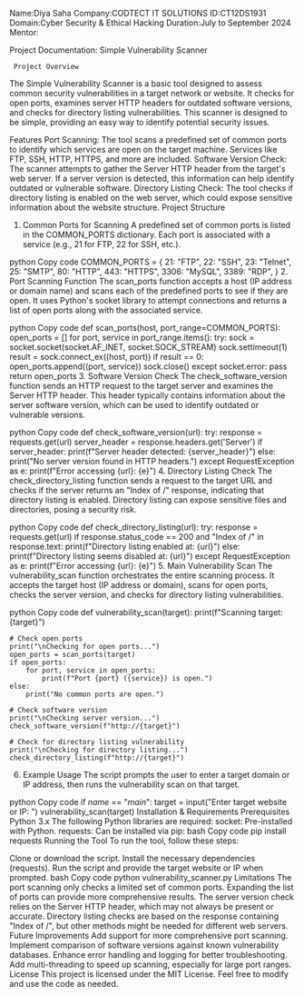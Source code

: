 Name:Diya Saha
Company:CODTECT IT SOLUTIONS
ID:CT12DS1931
Domain:Cyber Security & Ethical Hacking
Duration:July to September 2024
Mentor:


Project Documentation: Simple Vulnerability Scanner

     Project Overview
The Simple Vulnerability Scanner is a basic tool designed to assess common security vulnerabilities in a target network or website. It checks for open ports, examines server HTTP headers for outdated software versions, and checks for directory listing vulnerabilities. This scanner is designed to be simple, providing an easy way to identify potential security issues.

 Features
Port Scanning:
The tool scans a predefined set of common ports to identify which services are open on the target machine.
Services like FTP, SSH, HTTP, HTTPS, and more are included.
Software Version Check:
The scanner attempts to gather the Server HTTP header from the target's web server.
If a server version is detected, this information can help identify outdated or vulnerable software.
Directory Listing Check:
The tool checks if directory listing is enabled on the web server, which could expose sensitive information about the website structure.
Project Structure
1. Common Ports for Scanning
A predefined set of common ports is listed in the COMMON_PORTS dictionary. Each port is associated with a service (e.g., 21 for FTP, 22 for SSH, etc.).

python
Copy code
COMMON_PORTS = {
    21: "FTP",
    22: "SSH",
    23: "Telnet",
    25: "SMTP",
    80: "HTTP",
    443: "HTTPS",
    3306: "MySQL",
    3389: "RDP",
}
2. Port Scanning Function
The scan_ports function accepts a host (IP address or domain name) and scans each of the predefined ports to see if they are open. It uses Python's socket library to attempt connections and returns a list of open ports along with the associated service.

python
Copy code
def scan_ports(host, port_range=COMMON_PORTS):
    open_ports = []
    for port, service in port_range.items():
        try:
            sock = socket.socket(socket.AF_INET, socket.SOCK_STREAM)
            sock.settimeout(1)
            result = sock.connect_ex((host, port))
            if result == 0:
                open_ports.append((port, service))
            sock.close()
        except socket.error:
            pass
    return open_ports
3. Software Version Check
The check_software_version function sends an HTTP request to the target server and examines the Server HTTP header. This header typically contains information about the server software version, which can be used to identify outdated or vulnerable versions.

python
Copy code
def check_software_version(url):
    try:
        response = requests.get(url)
        server_header = response.headers.get('Server')
        if server_header:
            print(f"Server header detected: {server_header}")
        else:
            print("No server version found in HTTP headers.")
    except RequestException as e:
        print(f"Error accessing {url}: {e}")
4. Directory Listing Check
The check_directory_listing function sends a request to the target URL and checks if the server returns an "Index of /" response, indicating that directory listing is enabled. Directory listing can expose sensitive files and directories, posing a security risk.

python
Copy code
def check_directory_listing(url):
    try:
        response = requests.get(url)
        if response.status_code == 200 and "Index of /" in response.text:
            print(f"Directory listing enabled at: {url}")
        else:
            print(f"Directory listing seems disabled at: {url}")
    except RequestException as e:
        print(f"Error accessing {url}: {e}")
5. Main Vulnerability Scan
The vulnerability_scan function orchestrates the entire scanning process. It accepts the target host (IP address or domain), scans for open ports, checks the server version, and checks for directory listing vulnerabilities.

python
Copy code
def vulnerability_scan(target):
    print(f"Scanning target: {target}")

    # Check open ports
    print("\nChecking for open ports...")
    open_ports = scan_ports(target)
    if open_ports:
        for port, service in open_ports:
            print(f"Port {port} ({service}) is open.")
    else:
        print("No common ports are open.")

    # Check software version
    print("\nChecking server version...")
    check_software_version(f"http://{target}")

    # Check for directory listing vulnerability
    print("\nChecking for directory listing...")
    check_directory_listing(f"http://{target}")
6. Example Usage
The script prompts the user to enter a target domain or IP address, then runs the vulnerability scan on that target.

python
Copy code
if _name_ == "_main_":
    target = input("Enter target website or IP: ")
    vulnerability_scan(target)
Installation & Requirements
Prerequisites
Python 3.x
The following Python libraries are required:
socket: Pre-installed with Python.
requests: Can be installed via pip:
bash
Copy code
pip install requests
Running the Tool
To run the tool, follow these steps:

Clone or download the script.
Install the necessary dependencies (requests).
Run the script and provide the target website or IP when prompted.
bash
Copy code
python vulnerability_scanner.py
Limitations
The port scanning only checks a limited set of common ports. Expanding the list of ports can provide more comprehensive results.
The server version check relies on the Server HTTP header, which may not always be present or accurate.
Directory listing checks are based on the response containing "Index of /", but other methods might be needed for different web servers.
Future Improvements
Add support for more comprehensive port scanning.
Implement comparison of software versions against known vulnerability databases.
Enhance error handling and logging for better troubleshooting.
Add multi-threading to speed up scanning, especially for large port ranges.
License
This project is licensed under the MIT License. Feel free to modify and use the code as needed.
